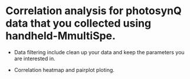 # Correlation analysis for photosynQ data that you collected using handheld-MmultiSpe.

* Data filtering include clean up your data and keep the parameters you are interested in.

* Correlation heatmap and pairplot ploting.
